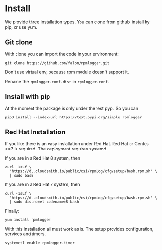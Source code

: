 # Install

We provide three installation types. You can clone from github,
install by pip, or use yum.

## Git clone
With clone you can import the code in your environment:

    git clone https://github.com/falon/rpmlogger.git

Don't use virtual env, because rpm module doesn't support it.


Rename the `rpmlogger.conf-dist` in `rpmlogger.conf`.
    
## Install with pip

At the moment the package is only under the test pypi. So you can

    pip3 install --index-url https://test.pypi.org/simple rpmlogger

## Red Hat Installation

If you like there is an easy installation under Red Hat.
Red Hat or Centos >=7 is required. The deployment requires systemd.

If you are in a Red Hat 8 system, then

    curl -1sLf \
      'https://dl.cloudsmith.io/public/csi/rpmlog/cfg/setup/bash.rpm.sh' \
      | sudo bash
    
If you are in a Red Hat 7 system, then

    curl -1sLf \
      'https://dl.cloudsmith.io/public/csi/rpmlog/cfg/setup/bash.rpm.sh' \
      | sudo distro=el codename=8 bash

Finally:

    yum install rpmlogger

With this installation all must work as is. The setup provides configuration,
 services and timers.

    systemctl enable rpmlogger.timer
